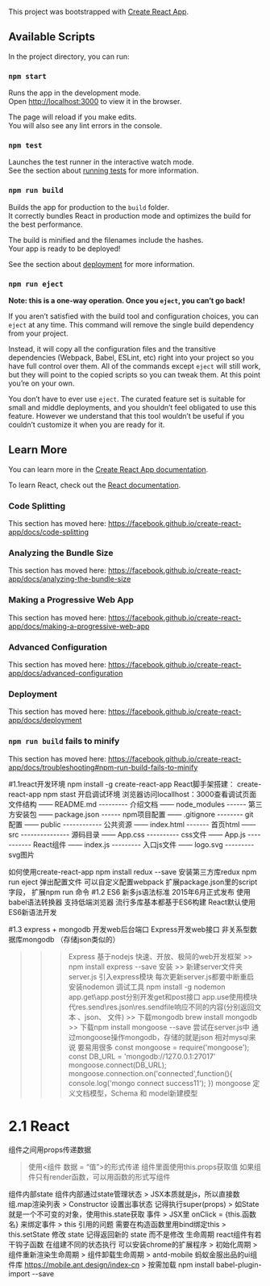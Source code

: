 This project was bootstrapped with [Create React App](https://github.com/facebook/create-react-app).

## Available Scripts

In the project directory, you can run:

### `npm start`

Runs the app in the development mode.<br>
Open [http://localhost:3000](http://localhost:3000) to view it in the browser.

The page will reload if you make edits.<br>
You will also see any lint errors in the console.

### `npm test`

Launches the test runner in the interactive watch mode.<br>
See the section about [running tests](https://facebook.github.io/create-react-app/docs/running-tests) for more information.

### `npm run build`

Builds the app for production to the `build` folder.<br>
It correctly bundles React in production mode and optimizes the build for the best performance.

The build is minified and the filenames include the hashes.<br>
Your app is ready to be deployed!

See the section about [deployment](https://facebook.github.io/create-react-app/docs/deployment) for more information.

### `npm run eject`

**Note: this is a one-way operation. Once you `eject`, you can’t go back!**

If you aren’t satisfied with the build tool and configuration choices, you can `eject` at any time. This command will remove the single build dependency from your project.

Instead, it will copy all the configuration files and the transitive dependencies (Webpack, Babel, ESLint, etc) right into your project so you have full control over them. All of the commands except `eject` will still work, but they will point to the copied scripts so you can tweak them. At this point you’re on your own.

You don’t have to ever use `eject`. The curated feature set is suitable for small and middle deployments, and you shouldn’t feel obligated to use this feature. However we understand that this tool wouldn’t be useful if you couldn’t customize it when you are ready for it.

## Learn More

You can learn more in the [Create React App documentation](https://facebook.github.io/create-react-app/docs/getting-started).

To learn React, check out the [React documentation](https://reactjs.org/).

### Code Splitting

This section has moved here: https://facebook.github.io/create-react-app/docs/code-splitting

### Analyzing the Bundle Size

This section has moved here: https://facebook.github.io/create-react-app/docs/analyzing-the-bundle-size

### Making a Progressive Web App

This section has moved here: https://facebook.github.io/create-react-app/docs/making-a-progressive-web-app

### Advanced Configuration

This section has moved here: https://facebook.github.io/create-react-app/docs/advanced-configuration

### Deployment

This section has moved here: https://facebook.github.io/create-react-app/docs/deployment

### `npm run build` fails to minify

This section has moved here: https://facebook.github.io/create-react-app/docs/troubleshooting#npm-run-build-fails-to-minify


#1.1react开发环境
 npm install -g create-react-app
 React脚手架搭建： create-react-app 
 npm stast 开启调试环境
 浏览器访问locallhost：3000查看调试页面
 文件结构
 —— README.md --------- 介绍文档
 —— node_modules ------ 第三方安装包
 —— package.json ------ npm项目配置
 —— .gitignore -------- git 配置
 —— public ------------ 公共资源
  —— index.html ------- 首页html
 —— src --------------- 源码目录
  —— App.css ---------- css文件
  —— App.js ----------- React组件
  —— index.js --------- 入口js文件
  —— logo.svg --------- svg图片

  如何使用create-react-app
    npm install redux --save 安装第三方库redux
    npm run eject 弹出配置文件 可以自定义配置webpack
    扩展package.json里的script字段， 扩展npm run 命令
#1.2 ES6 新多js语法标准
 2015年6月正式发布
 使用babel语法转换器 支持低端浏览器
 流行多库基本都基于ES6构建 React默认使用ES6新语法开发

#1.3 express + mongodb 开发web后台端口
 Express开发web接口
 非关系型数据库mongodb （存储json类似的）
 >>> Express
    基于nodejs 快速、开放、极简的web开发框架
    >> npm install express --save 安装
    >> 新建server文件夹 server.js 引入express模块
       每次更新server.js都要中断重启 安装nodemon 调试工具 npm install -g nodemon
       app.get\app.post分别开发get和post接口
       app.use使用模块
       代res.send\res.json\res.sendfile响应不同的内容(分别返回文本 、json、 文件)
    >> 下载mongodb brew install mongodb
    >> 下载npm install mongoose --save 尝试在server.js中
       通过mongoose操作mongodb，存储的就是json 相对mysql来说 要易用很多
       const mongoose = require('mongoose');
       const DB_URL = 'mongodb://127.0.0.1:27017'
       mongoose.connect(DB_URL);
       mongoose.connection.on('connected',function(){
          console.log('mongo connect success11');
       })
       mongoose 定义文档模型，Schema 和 model新建模型

# 2.1 React
  组件之间用props传递数据
  > 使用<组件 数据 = “值”>的形式传递
  > 组件里面使用this.props获取值
  > 如果组件只有render函数，可以用函数的形式写组件

  组件内部state
    组件内部通过state管理状态
    > JSX本质就是js，所以直接数组.map渲染列表
    > Constructor 设置出事状态 记得执行super(props)
    > 如State就是一个不可变的对象，使用this.state获取
  事件
    > JSX里 onClick = {this.函数名} 来绑定事件
    > this 引用的问题 需要在构造函数里用bind绑定this
    > this.setState 修改 state 记得返回新的 state 而不是修改
  生命周期 react组件有若干钩子函数 在组建不同的状态执行 可以安装chrome的扩展程序
    > 初始化周期
    > 组件重新渲染生命周期
    > 组件卸载生命周期
    > antd-mobile 蚂蚁金服出品的ui组件库 https://mobile.ant.design/index-cn
      > 按需加载 npm install babel-plugin-import --save
    

